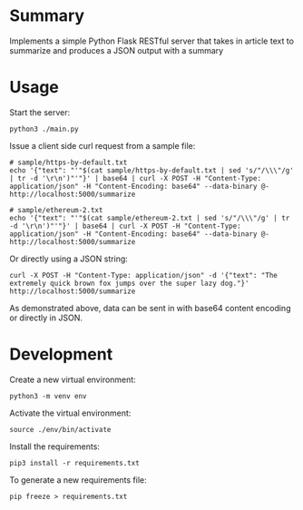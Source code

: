 # Summary

Implements a simple Python Flask RESTful server that takes in article text to summarize and produces a JSON output with a summary


# Usage

Start the server:

`python3 ./main.py`


Issue a client side curl request from a sample file:

```
# sample/https-by-default.txt
echo '{"text": "'"$(cat sample/https-by-default.txt | sed 's/"/\\\"/g' | tr -d '\r\n')"'"}' | base64 | curl -X POST -H "Content-Type: application/json" -H "Content-Encoding: base64" --data-binary @- http://localhost:5000/summarize

# sample/ethereum-2.txt
echo '{"text": "'"$(cat sample/ethereum-2.txt | sed 's/"/\\\"/g' | tr -d '\r\n')"'"}' | base64 | curl -X POST -H "Content-Type: application/json" -H "Content-Encoding: base64" --data-binary @- http://localhost:5000/summarize
```

Or directly using a JSON string:

```
curl -X POST -H "Content-Type: application/json" -d '{"text": "The extremely quick brown fox jumps over the super lazy dog."}' http://localhost:5000/summarize
```

As demonstrated above, data can be sent in with base64 content encoding or directly in JSON.


# Development

Create a new virtual environment:

`python3 -m venv env`

Activate the virtual environment:

`source ./env/bin/activate`

Install the requirements:

`pip3 install -r requirements.txt`

To generate a new requirements file:

`pip freeze > requirements.txt`
